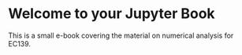 Welcome to your Jupyter Book
============================

This is a small e-book covering the material on numerical analysis for EC139. 
